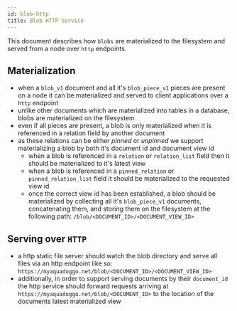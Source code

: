 ```yaml
---
id: blob-http
title: Blob HTTP service
---
```


This document describes how `blobs` are materialized to the filesystem and served from a node over `http` endpoints.

## Materialization

- when a `blob_v1` document and all it's `blob_piece_v1` pieces are present on a node it can be materialized and served to client applications over a `http` endpoint
- unlike other documents which are materialized into tables in a database, blobs are materialized on the filesystem
- even if all pieces are present, a blob is only materialized when it is referenced in a relation field by another document
- as these relations can be either _pinned_ or _unpinned_ we support materializing a blob by both it's document id and document view id
    - when a blob is referenced in a `relation` or `relation_list` field then it should be materialized to it's latest view
    - when a blob is referenced in a `pinned_relation` or `pinned_relation_list` field it should be materialized to the requested view id
    - once the correct view id has been established, a blob should be materialized by collecting all it's `blob_piece_v1` documents, concatenating them, and storing them on the filesystem at the following path: `/blob/<DOCUMENT_ID>/<DOCUMENT_VIEW_ID>`

## Serving over `HTTP`
- a http static file server should watch the blob directory and serve all files via an http endpoint like so: `https://myaquadoggo.net/blob/<DOCUMENT_ID>/<DOCUMENT_VIEW_ID>`
- additionally, in order to support serving documents by their `document_id` the http service should forward requests arriving at `https://myaquadoggo.net/blob/<DOCUMENT_ID>` to the location of the documents latest materialized view
